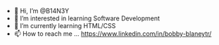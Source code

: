 - 👋 Hi, I’m @B14N3Y
- 👀 I’m interested in learning Software Development
- 🌱 I’m currently learning HTML/CSS
- 📫 How to reach me ... https://www.linkedin.com/in/bobby-blaneytr/

<!---
B14N3Y/B14N3Y is a ✨ special ✨ repository because its `README.md` (this file) appears on your GitHub profile.
You can click the Preview link to take a look at your changes.
--->
